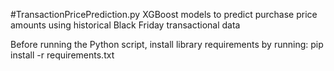 #TransactionPricePrediction.py
XGBoost models to predict purchase price amounts using historical Black Friday transactional data

Before running the Python script, install library requirements by running:
pip install -r requirements.txt
